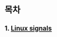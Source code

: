 목차
====

## 1. [Linux signals](https://github.com/NaTaes/LinuxEx/blob/master/CONTENTS/LINUX_SIGNALS.md)
